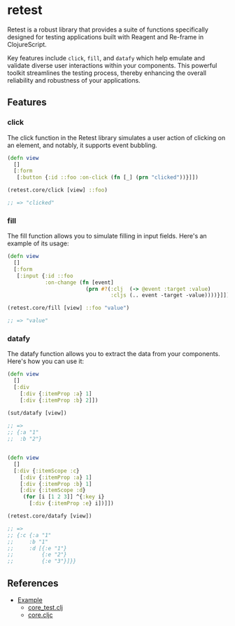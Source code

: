 # retest

Retest is a robust library that provides a suite of functions specifically designed for testing applications built with Reagent and Re-frame in ClojureScript. 

Key features include `click`, `fill`, and `datafy` which help emulate and validate diverse user interactions within your components. This powerful toolkit streamlines the testing process, thereby enhancing the overall reliability and robustness of your applications.

## Features

### click
The click function in the Retest library simulates a user action of clicking on an element, and notably, it supports event bubbling. 
```clj
(defn view
  []
  [:form
   [:button {:id ::foo :on-click (fn [_] (prn "clicked"))}]])

(retest.core/click [view] ::foo)

;; => "clicked"
```

### fill 
The fill function allows you to simulate filling in input fields. Here's an example of its usage:
```clj
(defn view
  []
  [:form
   [:input {:id ::foo
            :on-change (fn [event]
                         (prn #?(:clj  (-> @event :target :value)
                                 :cljs (.. event -target -value))))}]])

(retest.core/fill [view] ::foo "value")

;; => "value"
```

### datafy 
The datafy function allows you to extract the data from your components. Here's how you can use it:
```clj
(defn view 
  []
  [:div
    [:div {:itemProp :a} 1]
    [:div {:itemProp :b} 2]])

(sut/datafy [view])
    
;; => 
;; {:a "1"
;;  :b "2"}
```

```clj

(defn view 
  []
  [:div {:itemScope :c}
    [:div {:itemProp :a} 1]
    [:div {:itemProp :b} 1]
    [:div {:itemScope :d}
     (for [i [1 2 3]] ^{:key i}
       [:div {:itemProp :e} i])]])

(retest.core/datafy [view])

;; =>
;; {:c {:a "1"
;;     :b "1"
;;     :d [{:e "1"}
;;         {:e "2"}
;;         {:e "3"}]}}
```

## References
- [Example](https://github.com/Panthevm/retest/tree/master/example)
  - [core_test.clj](https://github.com/Panthevm/retest/blob/master/example/test/example/core_test.clj)
  - [core.cljc](https://github.com/Panthevm/retest/blob/master/example/src/example/core.cljc)
